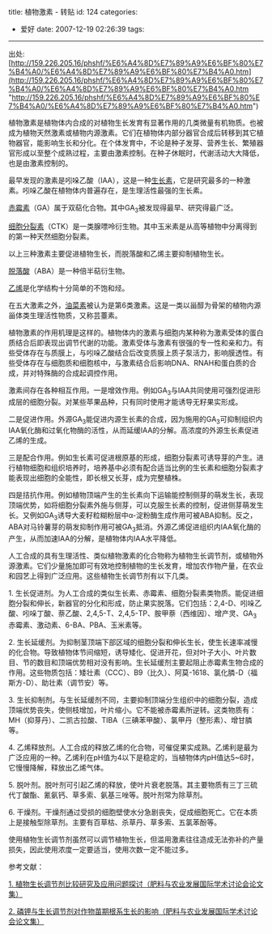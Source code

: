 title: 植物激素 - 转贴
id: 124
categories:
  - 爱好
date: 2007-12-19 02:26:39
tags:
---

<div id="msgcns!9697D6160EFEBC17!1581" class="bvMsg">

出处:[http://159.226.205.16/phshf/%E6%A4%8D%E7%89%A9%E6%BF%80%E7%B4%A0/%E6%A4%8D%E7%89%A9%E6%BF%80%E7%B4%A0.htm](http://159.226.205.16/phshf/%E6%A4%8D%E7%89%A9%E6%BF%80%E7%B4%A0/%E6%A4%8D%E7%89%A9%E6%BF%80%E7%B4%A0.htm "http://159.226.205.16/phshf/%E6%A4%8D%E7%89%A9%E6%BF%80%E7%B4%A0/%E6%A4%8D%E7%89%A9%E6%BF%80%E7%B4%A0.htm") <p>植物激素是植物体内合成的对植物生长发育有显著作用的几类微量有机物质。也被成为植物天然激素或植物内源激素。它们在植物体内部分器官合成后转移到其它植物器官，能影响生长和分化。在个体发育中，不论是种子发芽、营养生长、繁殖器官形成以至整个成熟过程，主要由激素控制。在种子休眠时，代谢活动大大降低，也是由激素控制的。 <p>最早发现的激素是吲哚乙酸（IAA），这是一种[生长素](http://159.226.205.16/phshf/%E6%A4%8D%E7%89%A9%E6%BF%80%E7%B4%A0/%E7%94%9F%E9%95%BF%E7%B4%A0.htm)，它是研究最多的一种激素。吲哚乙酸在植物体内普遍存在，是生理活性最强的生长素。 <p>[赤霉素](http://159.226.205.16/phshf/%E6%A4%8D%E7%89%A9%E6%BF%80%E7%B4%A0/%E8%B5%A4%E9%9C%89%E7%B4%A0.htm)（GA）属于双萜化合物。其中GA<sub>3</sub>被发现得最早、研究得最广泛。 <p>[细胞分裂素](http://159.226.205.16/phshf/%E6%A4%8D%E7%89%A9%E6%BF%80%E7%B4%A0/%E7%BB%86%E8%83%9E%E5%88%86%E8%A3%82%E7%B4%A0.htm)（CTK）是一类腺嘌呤衍生物。其中玉米素是从高等植物中分离得到的第一种天然细胞分裂素。 <p>以上三种激素主要促进植物生长，而脱落酸和乙烯主要抑制植物生长。 <p>[脱落酸](http://159.226.205.16/phshf/%E6%A4%8D%E7%89%A9%E6%BF%80%E7%B4%A0/%E8%84%B1%E8%90%BD%E9%85%B8.htm)（ABA）是一种倍半萜衍生物。 <p>[乙烯](http://159.226.205.16/phshf/%E6%A4%8D%E7%89%A9%E6%BF%80%E7%B4%A0/%E4%B9%99%E7%83%AF.htm)是化学结构十分简单的不饱和烃。 <p>在五大激素之外，[油菜素](http://159.226.205.16/phshf/%E6%A4%8D%E7%89%A9%E6%BF%80%E7%B4%A0/%E6%B2%B9%E8%8F%9C%E7%B4%A0.htm)被认为是第6类激素。这是一类以甾醇为骨架的植物内源甾体类生理活性物质，又称芸薹素。 <p>植物激素的作用机理是这样的。植物体内的激素与细胞内某种称为激素受体的蛋白质结合后即表现出调节代谢的功能。激素受体与激素有很强的专一性和亲和力。有些受体存在与质膜上，与吲哚乙酸结合后改变质膜上质子泵活力，影响膜透性。有些受体存在与细胞质和细胞核中，与激素结合后影响DNA、RNAH和蛋白质的合成，并对特殊酶的合成起调控作用。 <p>激素间存在各种相互作用。一是增效作用。例如GA<sub>3</sub>与IAA共同使用可强烈促进形成层的细胞分裂。对某些苹果品种，只有同时使用才能诱导无籽果实形成。 <p>二是促进作用。外源GA<sub>3</sub>能促进内源生长素的合成，因为施用的GA<sub>3</sub>可抑制组织内IAA氧化酶和过氧化物酶的活性，从而延缓IAA的分解。高浓度的外源生长素促进乙烯的生成。 <p>三是配合作用。例如生长素可促进根原基的形成，细胞分裂素可诱导芽的产生。进行植物细胞和组织培养时，培养基中必须有配合适当比例的生长素和细胞分裂素才能表现出细胞的全能性，即长根又长芽，成为完整植株。 <p>四是拮抗作用。例如植物顶端产生的生长素向下运输能控制侧芽的萌发生长，表现顶端优势，如将细胞分裂素外施与侧芽，可以克服生长素的控制，促进侧芽萌发生长。又例如GA<sub>3</sub>诱导大麦籽粒糊粉层中α-淀粉酶生成作用可被ABA抑制。反之，ABA对马铃薯芽的萌发抑制作用可被GA<sub>3</sub>抵消。外源乙烯促进组织内IAA氧化酶的产生，从而加速IAA的分解，是植物体内IAA水平降低。 <p>人工合成的具有生理活性、类似植物激素的化合物称为植物生长调节剂，或植物外源激素。它们少量施加即可有效地控制植物的生长发育，增加农作物产量，在农业和园艺上得到广泛应用。这些植物生长调节剂有以下几类。 <p>1\. 生长促进剂。为人工合成的类似生长素、赤霉素、细胞分裂素类物质。能促进细胞分裂和伸长，新器官的分化和形成，防止果实脱落。它们包括：2,4-D、吲哚乙酸、吲哚丁酸、萘乙酸、2,4,5-T、2,4,5-TP、胺甲萘（西维因）、增产灵、GA<sub>3</sub>赤霉素、激动素、6-BA、PBA、玉米素等。 <p>2\. 生长延缓剂。为抑制茎顶端下部区域的细胞分裂和伸长生长，使生长速率减慢的化合物。导致植物体节间缩短，诱导矮化、促进开花，但对叶子大小、叶片数目、节的数目和顶端优势相对没有影响。生长延缓剂主要起阻止赤霉素生物合成的作用。这些物质包括：矮壮素（CCC）、B9（比久）、阿莫-1618、氯化膦-D（福斯方-D）、助壮素（调节安）等。 <p>3\. 生长抑制剂。与生长延缓剂不同，主要抑制顶端分生组织中的细胞分裂，造成顶端优势丧失，使侧枝增加，叶片缩小。它不能被赤霉素所逆转。这类物质有：MH（抑芽丹）、二凯古拉酸、TIBA（三碘苯甲酸）、氯甲丹（整形素）、增甘膦等。 <p>4\. 乙烯释放剂。人工合成的释放乙烯的化合物，可催促果实成熟。乙烯利是最为广泛应用的一种。乙烯利在pH值为4以下是稳定的，当植物体内pH值达5~6时，它慢慢降解，释放出乙烯气体。 <p>5\. 脱叶剂。脱叶剂可引起乙烯的释放，使叶片衰老脱落。其主要物质有三丁三硫代丁酸酯、氰氨钙、草多索、氨基三唑等。脱叶剂常为除草剂。 <p>6\. 干燥剂。干燥剂通过受损的细胞壁使水分急剧丧失，促成细胞死亡。它在本质上是接触型除草剂。主要有百草枯、杀草丹、草多索、五氯苯酚等。 <p>使用植物生长调节剂虽然可以调节植物生长，但滥用激素往往造成无法弥补的产量损失，因此使用浓度一定要适当，使用次数一定不能过多。 <p>参考文献： <p>[1\. 植物生长调节剂比较研究及应用问题探讨（肥料与农业发展国际学术讨论会论文集）](http://159.226.205.16/phshf/%E6%A4%8D%E7%89%A9%E6%BF%80%E7%B4%A0/..%E8%82%A5%E6%96%99%E4%B8%8E%E5%86%9C%E4%B8%9A%E5%8F%91%E5%B1%95%E5%9B%BD%E9%99%85%E5%AD%A6%E6%9C%AF%E8%AE%A8%E8%AE%BA%E4%BC%9A%E8%AE%BA%E6%96%87%E9%9B%86%E6%A4%8D%E7%89%A9%E7%94%9F%E9%95%BF%E8%B0%83%E8%8A%82%E5%89%82%E6%AF%94%E8%BE%83%E7%A0%94%E7%A9%B6%E5%8F%8A%E5%BA%94%E7%94%A8%E9%97%AE%E9%A2%98%E6%8E%A2%E8%AE%A8%EF%BC%88%E5%86%85%E5%AE%B9%E6%8F%90%E8%A6%81%EF%BC%89.htm) <p>[2\. 磷钾与生长调节剂对作物苗期根系生长的影响（肥料与农业发展国际学术讨论会论文集）](http://159.226.205.16/phshf/%E6%A4%8D%E7%89%A9%E6%BF%80%E7%B4%A0/..%E8%82%A5%E6%96%99%E4%B8%8E%E5%86%9C%E4%B8%9A%E5%8F%91%E5%B1%95%E5%9B%BD%E9%99%85%E5%AD%A6%E6%9C%AF%E8%AE%A8%E8%AE%BA%E4%BC%9A%E8%AE%BA%E6%96%87%E9%9B%86%E7%A3%B7%E9%92%BE%E4%B8%8E%E7%94%9F%E9%95%BF%E8%B0%83%E8%8A%82%E5%89%82%E5%AF%B9%E4%BD%9C%E7%89%A9%E8%8B%97%E6%9C%9F%E6%A0%B9%E7%B3%BB%E7%94%9F%E9%95%BF%E7%9A%84%E5%BD%B1%E5%93%8D.htm)
</div>